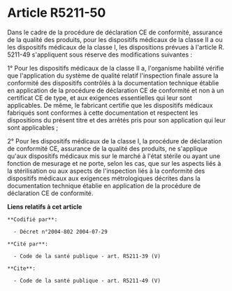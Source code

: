 # Article R5211-50

Dans le cadre de la procédure de déclaration CE de conformité, assurance de la qualité des produits, pour les dispositifs
médicaux de la classe II a ou les dispositifs médicaux de la classe I, les dispositions prévues à l'article R. 5211-49
s'appliquent sous réserve des modifications suivantes :

1° Pour les dispositifs médicaux de la classe II a, l'organisme habilité vérifie que l'application du système de qualité
relatif l'inspection finale assure la conformité des dispositifs contrôlés à la documentation technique établie en
application de la procédure de déclaration CE de conformité et non à un certificat CE de type, et aux exigences essentielles
qui leur sont applicables. De même, le fabricant certifie que les dispositifs médicaux fabriqués sont conformes à cette
documentation et respectent les dispositions du présent titre et des arrêtés pris pour son application qui leur sont
applicables ;

2° Pour les dispositifs médicaux de la classe I, la procédure de déclaration de conformité CE, assurance de la qualité des
produits, ne s'applique qu'aux dispositifs médicaux mis sur le marché à l'état stérile ou ayant une fonction de mesurage et
ne porte, selon les cas, que sur les aspects liés à la stérilisation ou aux aspects de l'inspection liés à la conformité des
dispositifs médicaux aux exigences métrologiques décrites dans la documentation technique établie en application de la
procédure de déclaration CE de conformité.

**Liens relatifs à cet article**

	**Codifié par**:

	  - Décret n°2004-802 2004-07-29

	**Cité par**:

	  - Code de la santé publique - art. R5211-39 (V)

	**Cite**:

	  - Code de la santé publique - art. R5211-49 (V)
